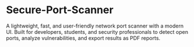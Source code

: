 # Secure-Port-Scanner
A lightweight, fast, and user-friendly network port scanner with a modern UI. Built for developers, students, and security professionals to detect open ports, analyze vulnerabilities, and export results as PDF reports.
